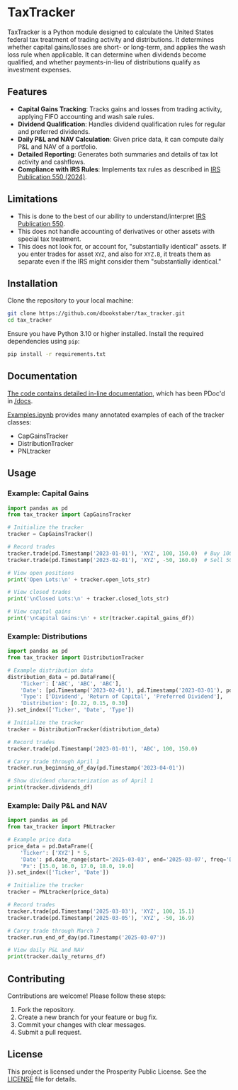 # TaxTracker

TaxTracker is a Python module designed to calculate the United States federal tax treatment of trading activity and distributions.  It determines whether capital gains/losses are short- or long-term, and applies the wash loss rule when applicable.  It can determine when dividends become qualified, and whether payments-in-lieu of distributions qualify as investment expenses.

## Features

- **Capital Gains Tracking**: Tracks gains and losses from trading activity, applying FIFO accounting and wash sale rules.
- **Dividend Qualification**: Handles dividend qualification rules for regular and preferred dividends.
- **Daily P&L and NAV Calculation**: Given price data, it can compute daily P&L and NAV of a portfolio.
- **Detailed Reporting**: Generates both summaries and details of tax lot activity and cashflows.
- **Compliance with IRS Rules**: Implements tax rules as described in [IRS Publication 550 (2024)](https://www.irs.gov/publications/p550).

## Limitations

- This is done to the best of our ability to understand/interpret [IRS Publication 550](https://www.irs.gov/pub/irs-pdf/p550.pdf).
- This does not handle accounting of derivatives or other assets with special tax treatment.
- This does not look for, or account for, "substantially identical" assets.  If you enter trades for asset `XYZ`, and also for `XYZ.B`, it treats them as separate even if the IRS might consider them "substantially identical."

## Installation

Clone the repository to your local machine:

```bash
git clone https://github.com/dbookstaber/tax_tracker.git
cd tax_tracker
```

Ensure you have Python 3.10 or higher installed. Install the required dependencies using `pip`:

```bash
pip install -r requirements.txt
```

## Documentation

[The code contains detailed in-line documentation](tax_tracker/tax_tracker.py), which has been PDoc'd in [/docs](/docs).

[Examples.ipynb](Examples.ipynb) provides many annotated examples of each of the tracker classes:
* CapGainsTracker
* DistributionTracker
* PNLtracker

## Usage

### Example: Capital Gains

```python
import pandas as pd
from tax_tracker import CapGainsTracker

# Initialize the tracker
tracker = CapGainsTracker()

# Record trades
tracker.trade(pd.Timestamp('2023-01-01'), 'XYZ', 100, 150.0)  # Buy 100 shares of XYZ at $150
tracker.trade(pd.Timestamp('2023-02-01'), 'XYZ', -50, 160.0)  # Sell 50 shares of XYZ at $160

# View open positions
print('Open Lots:\n' + tracker.open_lots_str)

# View closed trades
print('\nClosed Lots:\n' + tracker.closed_lots_str)

# View capital gains
print('\nCapital Gains:\n' + str(tracker.capital_gains_df))
```

### Example: Distributions

```python
import pandas as pd
from tax_tracker import DistributionTracker

# Example distribution data
distribution_data = pd.DataFrame({
    'Ticker': ['ABC', 'ABC', 'ABC'],
    'Date': [pd.Timestamp('2023-02-01'), pd.Timestamp('2023-03-01'), pd.Timestamp('2023-03-15')],
    'Type': ['Dividend', 'Return of Capital', 'Preferred Dividend'],
    'Distribution': [0.22, 0.15, 0.30]
}).set_index(['Ticker', 'Date', 'Type'])

# Initialize the tracker
tracker = DistributionTracker(distribution_data)

# Record trades
tracker.trade(pd.Timestamp('2023-01-01'), 'ABC', 100, 150.0)

# Carry trade through April 1
tracker.run_beginning_of_day(pd.Timestamp('2023-04-01'))

# Show dividend characterization as of April 1
print(tracker.dividends_df)
```

### Example: Daily P&L and NAV

```python
import pandas as pd
from tax_tracker import PNLtracker

# Example price data
price_data = pd.DataFrame({
    'Ticker': ['XYZ'] * 5,
    'Date': pd.date_range(start='2025-03-03', end='2025-03-07', freq='D'),
    'Px': [15.0, 16.0, 17.0, 18.0, 19.0]
}).set_index(['Ticker', 'Date'])

# Initialize the tracker
tracker = PNLtracker(price_data)

# Record trades
tracker.trade(pd.Timestamp('2025-03-03'), 'XYZ', 100, 15.1)
tracker.trade(pd.Timestamp('2025-03-05'), 'XYZ', -50, 16.9)

# Carry trade through March 7
tracker.run_end_of_day(pd.Timestamp('2025-03-07'))

# View daily P&L and NAV
print(tracker.daily_returns_df)
```


## Contributing

Contributions are welcome! Please follow these steps:

1. Fork the repository.
2. Create a new branch for your feature or bug fix.
3. Commit your changes with clear messages.
4. Submit a pull request.

## License

This project is licensed under the Prosperity Public License. See the [LICENSE](LICENSE.md) file for details.
